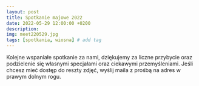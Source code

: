 ```yaml
---
layout: post
title: Spotkanie majowe 2022
date: 2022-05-29 12:00:00 +0200
description: 
img: meet220529.jpg
tags: [spotkania, wiosna] # add tag
---
```

Kolejne wspaniałe spotkanie za nami, dziękujemy za liczne przybycie oraz podzielenie się własnymi specjałami oraz ciekawymi przemyśleniami. Jeśli chcesz mieć dostęp do reszty zdjęć, wyślij maila z prośbą na adres w prawym dolnym rogu. 
